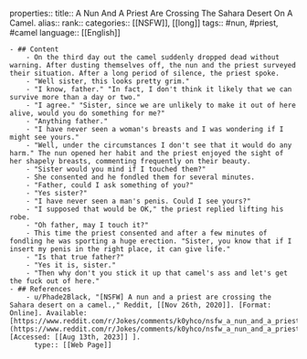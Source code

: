 properties::
title:: A Nun And A Priest Are Crossing The Sahara Desert On A Camel.
alias::
rank::
categories:: [[NSFW]], [[long]] 
tags:: #nun, #priest, #camel 
language:: [[English]]

	- ## Content
		- On the third day out the camel suddenly dropped dead without warning. After dusting themselves off, the nun and the priest surveyed their situation. After a long period of silence, the priest spoke.
		- "Well sister, this looks pretty grim."
		- "I know, father." "In fact, I don't think it likely that we can survive more than a day or two."
		- "I agree." "Sister, since we are unlikely to make it out of here alive, would you do something for me?"
		- "Anything father."
		- "I have never seen a woman's breasts and I was wondering if I might see yours."
		- "Well, under the circumstances I don't see that it would do any harm." The nun opened her habit and the priest enjoyed the sight of her shapely breasts, commenting frequently on their beauty.
		- "Sister would you mind if I touched them?"
		- She consented and he fondled them for several minutes.
		- "Father, could I ask something of you?"
		- "Yes sister?"
		- "I have never seen a man's penis. Could I see yours?"
		- "I supposed that would be OK," the priest replied lifting his robe.
		- "Oh father, may I touch it?"
		- This time the priest consented and after a few minutes of fondling he was sporting a huge erection. "Sister, you know that if I insert my penis in the right place, it can give life."
		- "Is that true father?"
		- "Yes it is, sister."
		- "Then why don't you stick it up that camel's ass and let's get the fuck out of here."
	- ## References
		- u/Phade2Black, "[NSFW] A nun and a priest are crossing the Sahara desert on a camel.," Reddit, [[Nov 26th, 2020]]. [Format: Online]. Available: [https://www.reddit.com/r/Jokes/comments/k0yhco/nsfw_a_nun_and_a_priest_are_crossing_the_sahara/](https://www.reddit.com/r/Jokes/comments/k0yhco/nsfw_a_nun_and_a_priest_are_crossing_the_sahara/). [Accessed: [[Aug 13th, 2023]] ].
		  type:: [[Web Page]]